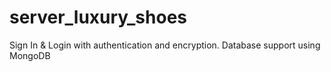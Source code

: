 # server_luxury_shoes
Sign In &amp; Login with authentication and encryption. Database support using MongoDB
